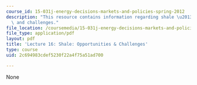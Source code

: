 ```yaml
---
course_id: 15-031j-energy-decisions-markets-and-policies-spring-2012
description: "This resource contains information regarding shale \u2013 opportunities\
  \ and challenges."
file_location: /coursemedia/15-031j-energy-decisions-markets-and-policies-spring-2012/2c694983cdef5230f22a4f75a51ad700_MIT15_031JS12_lec16.pdf
file_type: application/pdf
layout: pdf
title: 'Lecture 16: Shale: Opportunities & Challenges'
type: course
uid: 2c694983cdef5230f22a4f75a51ad700

---
```

None